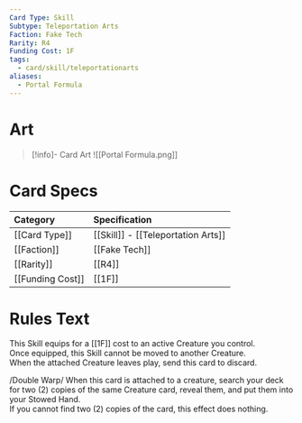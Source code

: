 ```yaml
---
Card Type: Skill
Subtype: Teleportation Arts
Faction: Fake Tech
Rarity: R4
Funding Cost: 1F
tags:
  - card/skill/teleportationarts
aliases:
  - Portal Formula
---
```

# Art

> [!info]- Card Art
> ![[Portal Formula.png]]

# Card Specs

| Category | Specification| 
| :--- | :--- |
| [[Card Type]] | [[Skill]] - [[Teleportation Arts]] | 
| [[Faction]] | [[Fake Tech]] | 
| [[Rarity]] | [[R4]] |  
| [[Funding Cost]] | [[1F]] |  

# Rules Text  

This Skill equips for a [[1F]] cost to an active Creature you control.  
Once equipped, this Skill cannot be moved to another Creature.  
When the attached Creature leaves play, send this card to discard.  

/Double Warp/ When this card is attached to a creature, search your deck for two (2) copies of the same Creature card, reveal them, and put them into your Stowed Hand.  
If you cannot find two (2) copies of the card, this effect does nothing.  

